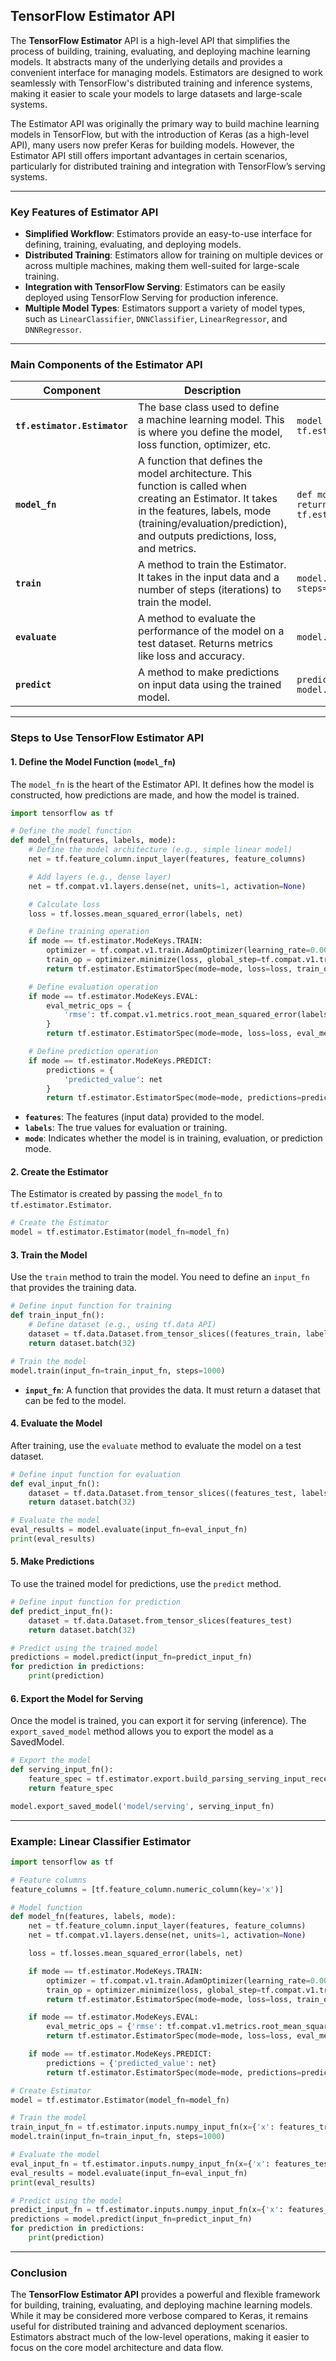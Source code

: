 ## **TensorFlow Estimator API**

The **TensorFlow Estimator** API is a high-level API that simplifies the process of building, training, evaluating, and deploying machine learning models. It abstracts many of the underlying details and provides a convenient interface for managing models. Estimators are designed to work seamlessly with TensorFlow's distributed training and inference systems, making it easier to scale your models to large datasets and large-scale systems.

The Estimator API was originally the primary way to build machine learning models in TensorFlow, but with the introduction of Keras (as a high-level API), many users now prefer Keras for building models. However, the Estimator API still offers important advantages in certain scenarios, particularly for distributed training and integration with TensorFlow’s serving systems.

---

### **Key Features of Estimator API**

- **Simplified Workflow**: Estimators provide an easy-to-use interface for defining, training, evaluating, and deploying models.
- **Distributed Training**: Estimators allow for training on multiple devices or across multiple machines, making them well-suited for large-scale training.
- **Integration with TensorFlow Serving**: Estimators can be easily deployed using TensorFlow Serving for production inference.
- **Multiple Model Types**: Estimators support a variety of model types, such as `LinearClassifier`, `DNNClassifier`, `LinearRegressor`, and `DNNRegressor`.

---

### **Main Components of the Estimator API**

| **Component**          | **Description**                                                                                                                                                                  | **Example**                                                                                     |
|------------------------|----------------------------------------------------------------------------------------------------------------------------------------------------------------------------------|-------------------------------------------------------------------------------------------------|
| **`tf.estimator.Estimator`** | The base class used to define a machine learning model. This is where you define the model, loss function, optimizer, etc.                                                        | `model = tf.estimator.Estimator(model_fn=model_fn)`                                           |
| **`model_fn`**          | A function that defines the model architecture. This function is called when creating an Estimator. It takes in the features, labels, mode (training/evaluation/prediction), and outputs predictions, loss, and metrics. | ```def model_fn(features, labels, mode):<br> return tf.estimator.EstimatorSpec(mode=mode)``` |
| **`train`**             | A method to train the Estimator. It takes in the input data and a number of steps (iterations) to train the model.                                                               | `model.train(input_fn=train_input_fn, steps=1000)`                                             |
| **`evaluate`**          | A method to evaluate the performance of the model on a test dataset. Returns metrics like loss and accuracy.                                                                   | `model.evaluate(input_fn=test_input_fn)`                                                       |
| **`predict`**           | A method to make predictions on input data using the trained model.                                                                                                             | `predictions = model.predict(input_fn=predict_input_fn)`                                       |

---

### **Steps to Use TensorFlow Estimator API**

#### 1. **Define the Model Function (`model_fn`)**

The `model_fn` is the heart of the Estimator API. It defines how the model is constructed, how predictions are made, and how the model is trained.

```python
import tensorflow as tf

# Define the model function
def model_fn(features, labels, mode):
    # Define the model architecture (e.g., simple linear model)
    net = tf.feature_column.input_layer(features, feature_columns)

    # Add layers (e.g., dense layer)
    net = tf.compat.v1.layers.dense(net, units=1, activation=None)

    # Calculate loss
    loss = tf.losses.mean_squared_error(labels, net)

    # Define training operation
    if mode == tf.estimator.ModeKeys.TRAIN:
        optimizer = tf.compat.v1.train.AdamOptimizer(learning_rate=0.001)
        train_op = optimizer.minimize(loss, global_step=tf.compat.v1.train.get_global_step())
        return tf.estimator.EstimatorSpec(mode=mode, loss=loss, train_op=train_op)

    # Define evaluation operation
    if mode == tf.estimator.ModeKeys.EVAL:
        eval_metric_ops = {
            'rmse': tf.compat.v1.metrics.root_mean_squared_error(labels, net)
        }
        return tf.estimator.EstimatorSpec(mode=mode, loss=loss, eval_metric_ops=eval_metric_ops)

    # Define prediction operation
    if mode == tf.estimator.ModeKeys.PREDICT:
        predictions = {
            'predicted_value': net
        }
        return tf.estimator.EstimatorSpec(mode=mode, predictions=predictions)
```

- **`features`**: The features (input data) provided to the model.
- **`labels`**: The true values for evaluation or training.
- **`mode`**: Indicates whether the model is in training, evaluation, or prediction mode.

#### 2. **Create the Estimator**

The Estimator is created by passing the `model_fn` to `tf.estimator.Estimator`.

```python
# Create the Estimator
model = tf.estimator.Estimator(model_fn=model_fn)
```

#### 3. **Train the Model**

Use the `train` method to train the model. You need to define an `input_fn` that provides the training data.

```python
# Define input function for training
def train_input_fn():
    # Define dataset (e.g., using tf.data API)
    dataset = tf.data.Dataset.from_tensor_slices((features_train, labels_train))
    return dataset.batch(32)

# Train the model
model.train(input_fn=train_input_fn, steps=1000)
```

- **`input_fn`**: A function that provides the data. It must return a dataset that can be fed to the model.

#### 4. **Evaluate the Model**

After training, use the `evaluate` method to evaluate the model on a test dataset.

```python
# Define input function for evaluation
def eval_input_fn():
    dataset = tf.data.Dataset.from_tensor_slices((features_test, labels_test))
    return dataset.batch(32)

# Evaluate the model
eval_results = model.evaluate(input_fn=eval_input_fn)
print(eval_results)
```

#### 5. **Make Predictions**

To use the trained model for predictions, use the `predict` method.

```python
# Define input function for prediction
def predict_input_fn():
    dataset = tf.data.Dataset.from_tensor_slices(features_test)
    return dataset.batch(32)

# Predict using the trained model
predictions = model.predict(input_fn=predict_input_fn)
for prediction in predictions:
    print(prediction)
```

#### 6. **Export the Model for Serving**

Once the model is trained, you can export it for serving (inference). The `export_saved_model` method allows you to export the model as a SavedModel.

```python
# Export the model
def serving_input_fn():
    feature_spec = tf.estimator.export.build_parsing_serving_input_receiver_fn(feature_columns)
    return feature_spec

model.export_saved_model('model/serving', serving_input_fn)
```

---

### **Example: Linear Classifier Estimator**

```python
import tensorflow as tf

# Feature columns
feature_columns = [tf.feature_column.numeric_column(key='x')]

# Model function
def model_fn(features, labels, mode):
    net = tf.feature_column.input_layer(features, feature_columns)
    net = tf.compat.v1.layers.dense(net, units=1, activation=None)

    loss = tf.losses.mean_squared_error(labels, net)

    if mode == tf.estimator.ModeKeys.TRAIN:
        optimizer = tf.compat.v1.train.AdamOptimizer(learning_rate=0.001)
        train_op = optimizer.minimize(loss, global_step=tf.compat.v1.train.get_global_step())
        return tf.estimator.EstimatorSpec(mode=mode, loss=loss, train_op=train_op)

    if mode == tf.estimator.ModeKeys.EVAL:
        eval_metric_ops = {'rmse': tf.compat.v1.metrics.root_mean_squared_error(labels, net)}
        return tf.estimator.EstimatorSpec(mode=mode, loss=loss, eval_metric_ops=eval_metric_ops)

    if mode == tf.estimator.ModeKeys.PREDICT:
        predictions = {'predicted_value': net}
        return tf.estimator.EstimatorSpec(mode=mode, predictions=predictions)

# Create Estimator
model = tf.estimator.Estimator(model_fn=model_fn)

# Train the model
train_input_fn = tf.estimator.inputs.numpy_input_fn(x={'x': features_train}, y=labels_train, batch_size=32, num_epochs=None, shuffle=True)
model.train(input_fn=train_input_fn, steps=1000)

# Evaluate the model
eval_input_fn = tf.estimator.inputs.numpy_input_fn(x={'x': features_test}, y=labels_test, batch_size=32, num_epochs=1, shuffle=False)
eval_results = model.evaluate(input_fn=eval_input_fn)
print(eval_results)

# Predict using the model
predict_input_fn = tf.estimator.inputs.numpy_input_fn(x={'x': features_test}, batch_size=32, num_epochs=1, shuffle=False)
predictions = model.predict(input_fn=predict_input_fn)
for prediction in predictions:
    print(prediction)
```

---

### **Conclusion**

The **TensorFlow Estimator API** provides a powerful and flexible framework for building, training, evaluating, and deploying machine learning models. While it may be considered more verbose compared to Keras, it remains useful for distributed training and advanced deployment scenarios. Estimators abstract much of the low-level operations, making it easier to focus on the core model architecture and data flow.